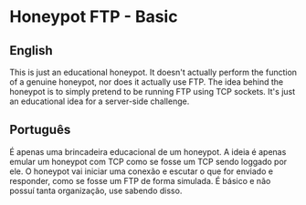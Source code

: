 # Honeypot FTP - Basic

## English
This is just an educational honeypot. It doesn't actually perform the function of a genuine honeypot, nor does it actually use FTP. The idea behind the honeypot is to simply pretend to be running FTP using TCP sockets. It's just an educational idea for a server-side challenge.

## Português
É apenas uma brincadeira educacional de um honeypot. A ideia é apenas emular um honeypot com TCP como se fosse um TCP sendo loggado por ele. O honeypot vai iniciar uma conexão e escutar o que for enviado e responder, como se fosse um FTP de forma simulada. É básico e não possuí tanta organização, use sabendo disso.
